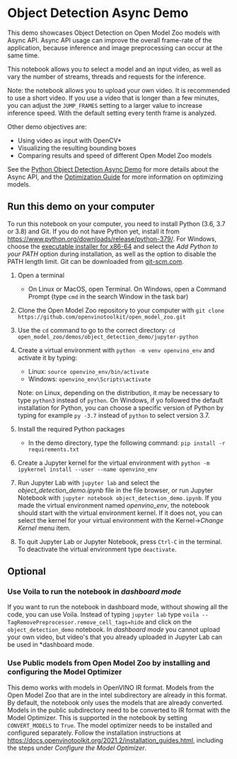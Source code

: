 # Object Detection Async Demo

This demo showcases Object Detection on Open Model Zoo models with Async API.
Async API usage can improve the overall frame-rate of the application, because
inference and image preprocessing can occur at the same time.

This notebook allows you to select a model and an input video, as well as vary
the number of streams, threads and requests for the inference.

Note: the notebook allows you to upload your own video. It is recommended to
use a short video. If you use a video that is longer than a few minutes, you
can adjust the `JUMP_FRAMES` setting to a larger value to increase inference
speed. With the default setting every tenth frame is analyzed.

Other demo objectives are:

* Using video as input with OpenCV\*
* Visualizing the resulting bounding boxes
* Comparing results and speed of different Open Model Zoo models

See the [Python Object Detection Async Demo](../python/) for more details about
the Async API, and the [Optimization
Guide](https://docs.openvinotoolkit.org/latest/_docs_optimization_guide_dldt_optimization_guide.html)
for more information on optimizing models.

## Run this demo on your computer

To run this notebook on your computer, you need to install Python (3.6, 3.7 or 3.8) and Git. If you do not have Python yet,
install it from https://www.python.org/downloads/release/python-379/. For Windows, choose the [executable installer
for x86-64](https://www.python.org/ftp/python/3.7.9/python-3.7.9-amd64.exe) and select the *Add Python to your PATH*
option during installation, as well as the option to disable the PATH length limit. Git can be downloaded from [git-scm.com](https://git-scm.com/).


1. Open a terminal
   - On Linux or MacOS, open Terminal. On Windows, open a Command Prompt (type `cmd` in the search Window in the task bar)

2. Clone the Open Model Zoo repository to your computer with `git clone https://github.com/openvinotoolkit/open_model_zoo.git`

3. Use the `cd` command to go to the correct directory: `cd open_model_zoo/demos/object_detection_demo/jupyter-python`

3. Create a virtual environment with `python -m venv openvino_env` and activate it by typing:
   - Linux: `source openvino_env/bin/activate`
   - Windows: `openvino_env\Scripts\activate`

   Note: on Linux, depending on the distribution, it may be necessary to type `python3` instead of `python`. On Windows, if yo
   followed the default installation for Python, you can choose a specific version of Python by typing for example `py -3.7` instead of `python` to select version 3.7.

4. Install the required Python packages
   - In the demo directory, type the following command: `pip install -r requirements.txt`

5. Create a Jupyter kernel for the virtual environment with `python -m ipykernel install --user --name openvino_env`

6. Run Jupyter Lab with `jupyter lab` and select the *object_detection_demo.ipynb* file in the file browser, or run Jupyter Notebook with `jupyter notebook object_detection_demo.ipynb`. If you made the virtual environment named *openvino_env*, the notebook should start with the virtual environment kernel. If it does not, you can select the kernel for your virtual environment with the Kernel->*Change Kernel* menu item.

7. To quit Jupyter Lab or Jupyter Notebook, press `Ctrl-C` in the terminal. To deactivate the virtual environment type `deactivate`.

## Optional

### Use Voila to run the notebook in *dashboard mode*

If you want to run the notebook in dashboard mode, without showing all the
code, you can use Voila. Instead of typing `jupyter lab` type `voila
--TagRemovePreprocessor.remove_cell_tags=hide` and click on the `object_detection_demo` notebook.
In *dashboard mode* you cannot upload your own video, but video's that you already uploaded in Jupyter Lab
can be used in *dashboard mode.

### Use Public models from Open Model Zoo by installing and configuring the Model Optimizer

This demo works with models in OpenVINO IR format. Models from the Open Model
Zoo that are in the intel subdirectory are already in this format. By default,
the notebook only uses the models that are already converted. Models in the
public subdirectory need to be converted to IR format with the Model Optimizer.
This is supported in the notebook by setting `CONVERT_MODELS` to `True`. The
model optimizer needs to be installed and configured separately. Follow the
installation instructions at
https://docs.openvinotoolkit.org/2021.2/installation_guides.html, including the
steps under *Configure the Model Optimizer*.
